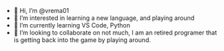 - 👋 Hi, I’m @vrema01
- 👀 I’m interested in learning a new language, and playing around
- 🌱 I’m currently learning VS Code, Python
- 💞️ I’m looking to collaborate on not much, I am an retired programer that is getting back into the game by playing around.   


<!---
vrema01/vrema01 is a ✨ special ✨ repository because its `README.md` (this file) appears on your GitHub profile.
You can click the Preview link to take a look at your changes.
--->
